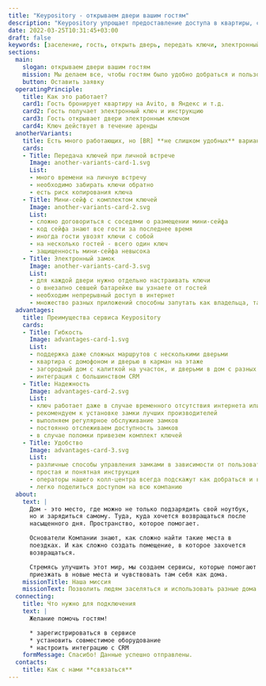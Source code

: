 ```yaml
---
title: "Keypository - открываем двери вашим гостям"
description: "Keypository упрощает предоставление доступа в квартиры, сдаваемые в аренду"
date: 2022-03-25T10:31:45+03:00
draft: false
keywords: [заселение, гость, открыть дверь, передать ключи, электронный ключ, умный замок, домофон]
sections:
  main:
    slogan: открываем двери вашим гостям
    mission: Мы делаем все, чтобы гостям было удобно добраться и пользоваться арендованным домом
    button: Оставить заявку
  operatingPrinciple:
    title: Как это работает?
    card1: Гость бронирует квартиру на Avito, в Яндекс и т.д.
    card2: Гость получает электронный ключ и инструкцию
    card3: Гость открывает двери электронным ключом
    card4: Ключ действует в течение аренды
  anotherVariants:
    title: Есть много работающих, но [BR] **не слишком удобных** вариантов заселения
    cards:
    - Title: Передача ключей при личной встрече
      Image: another-variants-card-1.svg
      List:
      - много времени на личную встречу
      - необходимо забирать ключи обратно
      - есть риск копирования ключа
    - Title: Мини-сейф с комплектом ключей
      Image: another-variants-card-2.svg
      List:
      - сложно договориться с соседями о размещении мини-сейфа
      - код сейфа знают все гости за последнее время
      - иногда гости увозят ключи с собой
      - на несколько гостей - всего один ключ
      - защищенность мини-сейфа невысока
    - Title: Электронный замок
      Image: another-variants-card-3.svg
      List:
      - для каждой двери нужно отдельно настраивать ключи
      - о внезапно севшей батарейке вы узнаете от гостей
      - необходим непрерывный доступ в интернет
      - множество разных приложений способны запутать как владельца, так и гостей
  advantages:
    title: Преимущества сервиса Keypository
    cards:
    - Title: Гибкость
      Image: advantages-card-1.svg
      List:
      - поддержка даже сложных маршрутов с несколькими дверьми
      - квартира с домофоном и дверью в карман на этаже
      - загородный дом с калиткой на участок, и дверьми в дом с разных сторон
      - интеграция с большинством CRM
    - Title: Надежность
      Image: advantages-card-2.svg
      List:
      - ключ работает даже в случае временного отсутствия интернета или сервиса
      - рекомендуем к установке замки лучших производителей
      - выполняем регулярное обслуживание замков
      - постоянно отслеживаем доступность замков
      - в случае поломки привезем комплект ключей
    - Title: Удобство
      Image: advantages-card-3.svg
      List:
      - различные способы управления замками в зависимости от пользователя и ситуации
      - простая и понятная инструкция
      - операторы нашего колл-центра всегда подскажут как добраться и как попасть внутрь
      - легко поделиться доступом на всю компанию
  about:
    text: |
      Дом - это место, где можно не только подзарядить свой ноутбук,
      но и зарядиться самому. Туда, куда хочется возвращаться после
      насыщенного дня. Пространство, которое помогает.

      Основатели Компании знают, как сложно найти такие места в
      поездках. И как сложно создать помещение, в которое захочется
      возвращаться.

      Стремясь улучшить этот мир, мы создаем сервисы, которые помогают
      приезжать в новые места и чувствовать там себя как дома.
    missionTitle: Наша миссия
    missionText: Позволить людям заселяться и использовать разные дома без каких-либо усилий.
  connecting:
    title: Что нужно для подключения
    text: |
      Желание помочь гостям!

      * зарегистрироваться в сервисе
      * установить совместимое оборудование
      * настроить интеграцию с CRM
    formMessage: Спасибо! Данные успешно отправлены.
  contacts:
    title: Как с нами **связаться**
---
```

